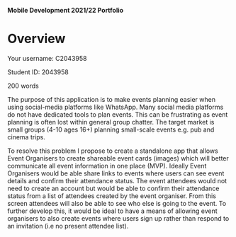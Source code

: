 **Mobile Development 2021/22 Portfolio**
# Overview

Your username: C2043958

Student ID: 2043958

200 words

The purpose of this application is to make events planning easier when using social-media platforms like WhatsApp. Many social media platforms do not have dedicated tools to plan events. This can be frustrating as event planning is often lost within general group chatter. The target market is small groups (4-10 ages 16+) planning small-scale events e.g. pub and cinema trips.

To resolve this problem I propose to create a standalone app that allows Event Organisers to create shareable event cards (images) which will better communicate all event information in one place (MVP). Ideally Event Organisers would be able share links to events where users can see event details and confirm their attendance status. The event attendees would not need to create an account but would be able to confirm their attendance status from a list of attendees created by the event organiser. From this screen attendees will also be able to see who else is going to the event. To further develop this, it would be ideal to have a means of allowing event organisers to also create events where users sign up rather than respond to an invitation (i.e no present attendee list). 
